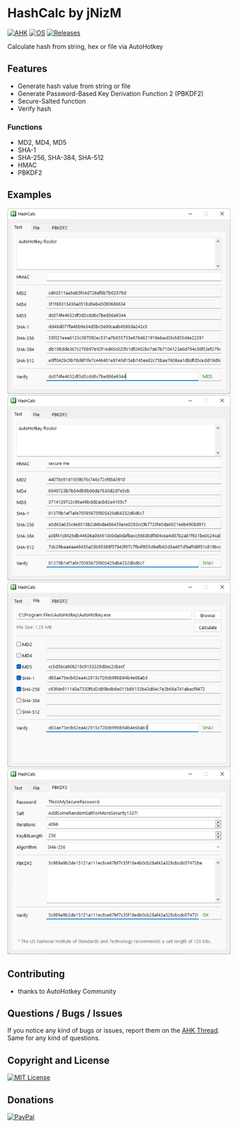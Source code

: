 # HashCalc by jNizM
[![AHK](https://img.shields.io/badge/ahk-2.0--beta.3%20(x64)-C3D69B.svg?style=flat-square)]()
[![OS](https://img.shields.io/badge/os-windows%2011%20(x64)-C3D69B.svg?style=flat-square)]()
[![Releases](https://img.shields.io/github/downloads/jNizM/HashCalc/total.svg?style=flat-square&color=95B3D7)](https://github.com/jNizM/HashCalc/releases)

Calculate hash from string, hex or file via AutoHotkey


## Features
* Generate hash value from string or file
* Generate Password-Based Key Derivation Function 2 (PBKDF2)
* Secure-Salted function
* Verify hash

### Functions
* MD2, MD4, MD5
* SHA-1
* SHA-256, SHA-384, SHA-512
* HMAC
* PBKDF2


## Examples
![HashCalc](img/HashCalc_01.png)
![HashCalc](img/HashCalc_02.png)
![HashCalc](img/HashCalc_03.png)
![HashCalc](img/HashCalc_04.png)


## Contributing
* thanks to AutoHotkey Community


## Questions / Bugs / Issues
If you notice any kind of bugs or issues, report them on the [AHK Thread](https://www.autohotkey.com/boards/viewtopic.php?t=96316). Same for any kind of questions.


## Copyright and License
[![MIT License](https://img.shields.io/github/license/jNizM/HashCalc.svg?style=flat-square&color=C3D69B)](LICENSE)


## Donations
[![PayPal](https://img.shields.io/badge/paypal-donate-B2A2C7.svg?style=flat-square)](https://www.paypal.me/smithz)